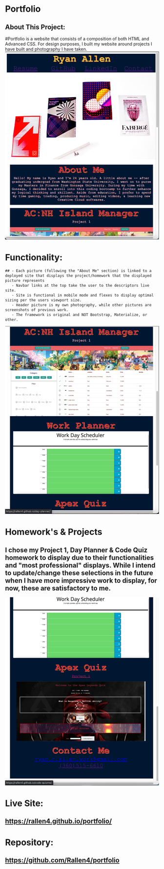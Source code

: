# Portfolio

## About This Project:

#Portfolio is a website that consists of a composition of both HTML and Advanced CSS. For design purposes, I built my website around projects I have built and photography I have taken.
![Website Top](./UpdatedTop.png)

# Functionality:
    ## - Each picture (following the "About Me" section) is linked to a deployed site that displays the project/homework that the displayed picture represents
       - Navbar links at the top take the user to the descriptors live site. 
       - Site is functional in mobile mode and flexes to display optimal sizing per the users viewport size.
       - Header picture is my own photography, while other pictures are screenshots of previous work. 
       - The framework is original and NOT Bootstrap, Materialize, or other. 

![Website Upper-Mid](./UpdatedMid.png)

# Homework's & Projects
## I chose my Project 1, Day Planner & Code Quiz homework to display due to their functionalities and "most professional" displays. While I intend to update/change these selections in the future when I have more impressive work to display, for now, these are satisfactory to me. 

![Website Lower-Mid](./UpdatedBot.png)

# Live Site: 
## https://rallen4.github.io/portfolio/

# Repository: 
## https://github.com/Rallen4/portfolio


